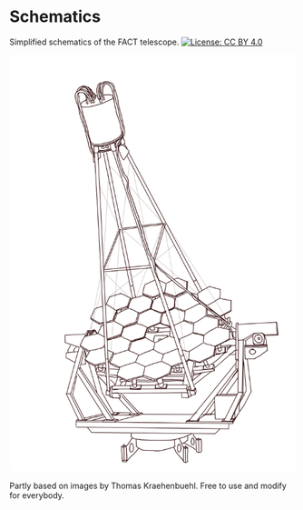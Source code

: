 # Schematics
Simplified schematics of the FACT telescope. [![License: CC BY 4.0](https://licensebuttons.net/l/by/4.0/80x15.png)](https://creativecommons.org/licenses/by/4.0/)

<img src="./overview.svg">

Partly based on images by Thomas Kraehenbuehl.
Free to use and modify for everybody.
